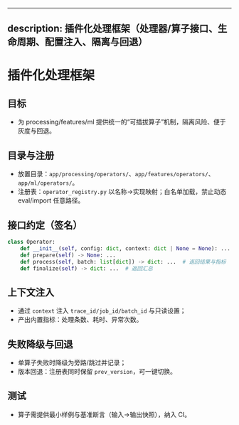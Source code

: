 ______________________________________________________________________

## description: 插件化处理框架（处理器/算子接口、生命周期、配置注入、隔离与回退）

# 插件化处理框架

## 目标

- 为 processing/features/ml 提供统一的“可插拔算子”机制，隔离风险、便于灰度与回退。

## 目录与注册

- 放置目录：`app/processing/operators/`、`app/features/operators/`、`app/ml/operators/`。
- 注册表：`operator_registry.py` 以名称→实现映射；白名单加载，禁止动态 eval/import 任意路径。

## 接口约定（签名）

```python
class Operator:
    def __init__(self, config: dict, context: dict | None = None): ...
    def prepare(self) -> None: ...
    def process(self, batch: list[dict]) -> dict: ...  # 返回结果与指标
    def finalize(self) -> dict: ...  # 返回汇总
```

## 上下文注入

- 通过 `context` 注入 `trace_id/job_id/batch_id` 与只读设置；
- 产出内置指标：处理条数、耗时、异常次数。

## 失败降级与回退

- 单算子失败时降级为旁路/跳过并记录；
- 版本回退：注册表同时保留 `prev_version`，可一键切换。

## 测试

- 算子需提供最小样例与基准断言（输入→输出快照），纳入 CI。
